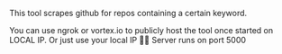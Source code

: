 This tool scrapes github for repos containing a certain keyword.

You can use ngrok or vortex.io to publicly host the tool once started on LOCAL IP. Or just use your local IP 🤷‍♂️ 
Server runs on port 5000
